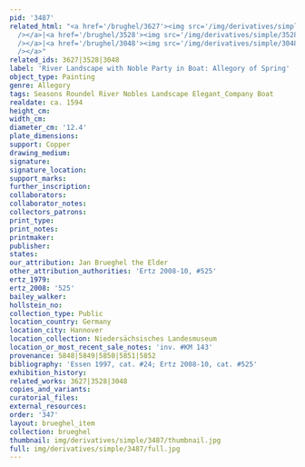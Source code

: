 ```yaml
---
pid: '3487'
related_html: "<a href='/brughel/3627'><img src='/img/derivatives/simple/3627/thumbnail.jpg'
  /></a>|<a href='/brughel/3528'><img src='/img/derivatives/simple/3528/thumbnail.jpg'
  /></a>|<a href='/brughel/3048'><img src='/img/derivatives/simple/3048/thumbnail.jpg'
  /></a>"
related_ids: 3627|3528|3048
label: 'River Landscape with Noble Party in Boat: Allegory of Spring'
object_type: Painting
genre: Allegory
tags: Seasons Roundel River Nobles Landscape Elegant_Company Boat
realdate: ca. 1594
height_cm: 
width_cm: 
diameter_cm: '12.4'
plate_dimensions: 
support: Copper
drawing_medium: 
signature: 
signature_location: 
support_marks: 
further_inscription: 
collaborators: 
collaborator_notes: 
collectors_patrons: 
print_type: 
print_notes: 
printmaker: 
publisher: 
states: 
our_attribution: Jan Brueghel the Elder
other_attribution_authorities: 'Ertz 2008-10, #525'
ertz_1979: 
ertz_2008: '525'
bailey_walker: 
hollstein_no: 
collection_type: Public
location_country: Germany
location_city: Hannover
location_collection: Niedersächsisches Landesmuseum
location_or_most_recent_sale_notes: 'inv. #KM 143'
provenance: 5848|5849|5850|5851|5852
bibliography: 'Essen 1997, cat. #24; Ertz 2008-10, cat. #525'
exhibition_history: 
related_works: 3627|3528|3048
copies_and_variants: 
curatorial_files: 
external_resources: 
order: '347'
layout: brueghel_item
collection: brueghel
thumbnail: img/derivatives/simple/3487/thumbnail.jpg
full: img/derivatives/simple/3487/full.jpg
---
```

